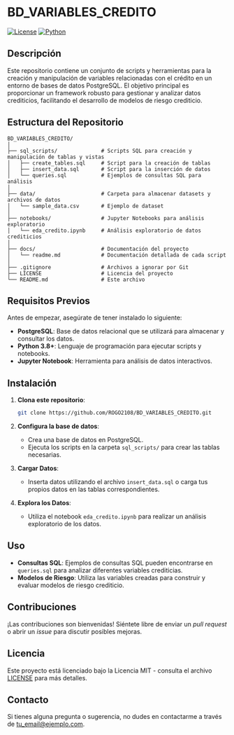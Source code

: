 # BD_VARIABLES_CREDITO

[![License](https://img.shields.io/badge/license-MIT-blue.svg)](LICENSE) 
[![Python](https://img.shields.io/badge/python-3.8%2B-blue.svg)](https://www.python.org/downloads/)

## Descripción

Este repositorio contiene un conjunto de scripts y herramientas para la creación y manipulación de variables relacionadas con el crédito en un entorno de bases de datos PostgreSQL. El objetivo principal es proporcionar un framework robusto para gestionar y analizar datos crediticios, facilitando el desarrollo de modelos de riesgo crediticio.

## Estructura del Repositorio

```
BD_VARIABLES_CREDITO/
│
├── sql_scripts/              # Scripts SQL para creación y manipulación de tablas y vistas
│   ├── create_tables.sql     # Script para la creación de tablas
│   ├── insert_data.sql       # Script para la inserción de datos
│   └── queries.sql           # Ejemplos de consultas SQL para análisis
│
├── data/                     # Carpeta para almacenar datasets y archivos de datos
│   └── sample_data.csv       # Ejemplo de dataset
│
├── notebooks/                # Jupyter Notebooks para análisis exploratorio
│   └── eda_credito.ipynb     # Análisis exploratorio de datos crediticios
│
├── docs/                     # Documentación del proyecto
│   └── readme.md             # Documentación detallada de cada script
│
├── .gitignore                # Archivos a ignorar por Git
├── LICENSE                   # Licencia del proyecto
└── README.md                 # Este archivo
```

## Requisitos Previos

Antes de empezar, asegúrate de tener instalado lo siguiente:

- **PostgreSQL**: Base de datos relacional que se utilizará para almacenar y consultar los datos.
- **Python 3.8+**: Lenguaje de programación para ejecutar scripts y notebooks.
- **Jupyter Notebook**: Herramienta para análisis de datos interactivos.

## Instalación

1. **Clona este repositorio**:

   ```bash
   git clone https://github.com/ROGO2108/BD_VARIABLES_CREDITO.git
   ```

2. **Configura la base de datos**:
   
   - Crea una base de datos en PostgreSQL.
   - Ejecuta los scripts en la carpeta `sql_scripts/` para crear las tablas necesarias.

3. **Cargar Datos**:

   - Inserta datos utilizando el archivo `insert_data.sql` o carga tus propios datos en las tablas correspondientes.

4. **Explora los Datos**:

   - Utiliza el notebook `eda_credito.ipynb` para realizar un análisis exploratorio de los datos.

## Uso

- **Consultas SQL**: Ejemplos de consultas SQL pueden encontrarse en `queries.sql` para analizar diferentes variables crediticias.
- **Modelos de Riesgo**: Utiliza las variables creadas para construir y evaluar modelos de riesgo crediticio.

## Contribuciones

¡Las contribuciones son bienvenidas! Siéntete libre de enviar un *pull request* o abrir un *issue* para discutir posibles mejoras.

## Licencia

Este proyecto está licenciado bajo la Licencia MIT - consulta el archivo [LICENSE](LICENSE) para más detalles.

## Contacto

Si tienes alguna pregunta o sugerencia, no dudes en contactarme a través de [tu_email@ejemplo.com](mailto:tu_email@ejemplo.com).



